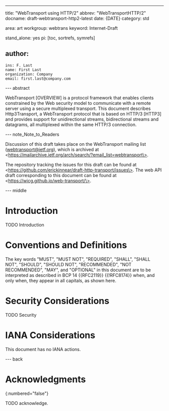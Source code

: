 ---
title: "WebTransport using HTTP/2"
abbrev: "WebTransportHTTP/2"
docname: draft-webtransport-http2-latest
date: {DATE}
category: std

area: art
workgroup: webtrans
keyword: Internet-Draft

stand_alone: yes
pi: [toc, sortrefs, symrefs]

author:
 -
    ins: F. Last
    name: First Last
    organization: Company
    email: first.last@company.com

--- abstract

WebTransport [OVERVIEW] is a protocol framework that enables clients
   constrained by the Web security model to communicate with a remote
   server using a secure multiplexed transport.  This document describes
   Http3Transport, a WebTransport protocol that is based on HTTP/3
   [HTTP3] and provides support for unidirectional streams,
   bidirectional streams and datagrams, all multiplexed within the same
   HTTP/3 connection.

--- note_Note_to_Readers

Discussion of this draft takes place on the WebTransport mailing list
(webtransport@ietf.org), which is archived at
\<https://mailarchive.ietf.org/arch/search/?email_list=webtransport\>.

The repository tracking the issues for this draft can be found at
\<https://github.com/erickinnear/draft-http-transport/issues\>.
The web API draft corresponding to this document can be found at
\<https://wicg.github.io/web-transport/\>.

--- middle

# Introduction

TODO Introduction


# Conventions and Definitions

The key words "MUST", "MUST NOT", "REQUIRED", "SHALL", "SHALL NOT", "SHOULD",
"SHOULD NOT", "RECOMMENDED", "NOT RECOMMENDED", "MAY", and "OPTIONAL" in this
document are to be interpreted as described in BCP 14 {{RFC2119}} {{!RFC8174}}
when, and only when, they appear in all capitals, as shown here.


# Security Considerations

TODO Security


# IANA Considerations

This document has no IANA actions.



--- back

# Acknowledgments
{:numbered="false"}

TODO acknowledge.



